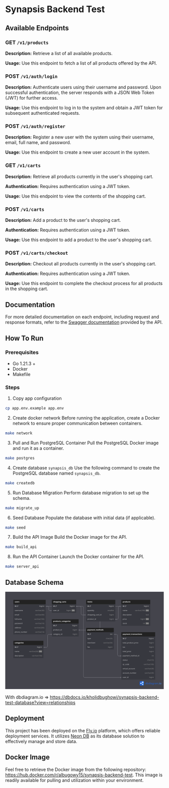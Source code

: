 # Synapsis Backend Test

## Available Endpoints

### GET `/v1/products`

**Description:** Retrieve a list of all available products.

**Usage:** Use this endpoint to fetch a list of all products offered by the API.

### POST `/v1/auth/login`

**Description:** Authenticate users using their username and password. Upon successful authentication, the server responds with a JSON Web Token (JWT) for further access.

**Usage:** Use this endpoint to log in to the system and obtain a JWT token for subsequent authenticated requests.

### POST `/v1/auth/register`

**Description:** Register a new user with the system using their username, email, full name, and password.

**Usage:** Use this endpoint to create a new user account in the system.

### GET `/v1/carts`

**Description:** Retrieve all products currently in the user's shopping cart.

**Authentication:** Requires authentication using a JWT token.

**Usage:** Use this endpoint to view the contents of the shopping cart.

### POST `/v1/carts`

**Description:** Add a product to the user's shopping cart.

**Authentication:** Requires authentication using a JWT token.

**Usage:** Use this endpoint to add a product to the user's shopping cart.

### POST `/v1/carts/checkout`

**Description:** Checkout all products currently in the user's shopping cart.

**Authentication:** Requires authentication using a JWT token.

**Usage:** Use this endpoint to complete the checkout process for all products in the shopping cart.

## Documentation

For more detailed documentation on each endpoint, including request and response formats, refer to the [Swagger documentation](https://https://synapsis-backend-test.fly.dev/swagger/index.html) provided by the API.

## How To Run

### Prerequisites

- Go 1.21.3 +
- Docker
- Makefile

### Steps

1. Copy app configuration

```sh
cp app.env.example app.env
```

2. Create docker network
   Before running the application, create a Docker network to ensure proper communication between containers.

```sh
make network
```

3. Pull and Run PostgreSQL Container
   Pull the PostgreSQL Docker image and run it as a container.

```sh
make postgres
```

4. Create database `synapsis_db`
   Use the following command to create the PostgreSQL database named `synapsis_db`.

```sh
make createdb
```

5. Run Database Migration
   Perform database migration to set up the schema.

```sh
make migrate_up
```

6. Seed Database
   Populate the database with initial data (if applicable).

```sh
make seed
```

7. Build the API Image
   Build the Docker image for the API.

```sh
make build_api
```

8. Run the API Container
   Launch the Docker container for the API.

```sh
make server_api
```

## Database Schema

![Database Schema](./synapsis-backend-test.png)

With dbdiagram.io => https://dbdocs.io/kholidbughowi/synapsis-backend-test-database?view=relationships

## Deployment

This project has been deployed on the [Fly.io](https://fly.io/) platform, which offers reliable deployment services. It utilizes [Neon DB](https://neon.tech/) as its database solution to effectively manage and store data.

## Docker Image

Feel free to retrieve the Docker image from the following repository: https://hub.docker.com/r/albugowy15/synapsis-backend-test. This image is readily available for pulling and utilization within your environment.
